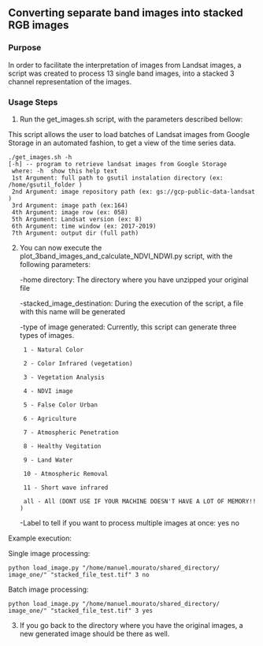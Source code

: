 ## Converting separate band images into stacked RGB images #####

### Purpose

In order to facilitate the interpretation of images from Landsat images, a script was created
to process 13 single band images, into a stacked 3 channel representation of the images.

### Usage Steps

1) Run the get_images.sh script, with the parameters described bellow:

This script allows the user to load batches of Landsat images from Google Storage in an automated fashion, to get a view of the time series data.

```
./get_images.sh -h
[-h] -- program to retrieve landsat images from Google Storage  
 where: -h  show this help text 
 1st Argument: full path to gsutil instalation directory (ex: /home/gsutil_folder )  
 2nd Argument: image repository path (ex: gs://gcp-public-data-landsat ) 
 3rd Argument: image path (ex:164) 
 4th Argument: image row (ex: 058) 
 5th Argument: Landsat version (ex: 8) 
 6th Argument: time window (ex: 2017-2019) 
 7th Argument: output dir (full path) 

```


2) You can now execute the plot_3band_images_and_calculate_NDVI_NDWI.py script, with the following parameters:

	-home directory: The directory where you have unzipped your original file

	-stacked_image_destination: During the execution of the script, a file with this name will be generated

	-type of image generated: Currently, this script can generate three types of images.
	
		1 - Natural Color
	
		2 - Color Infrared (vegetation)

		3 - Vegetation Analysis

		4 - NDVI image
		
		5 - False Color Urban 

		6 - Agriculture

		7 - Atmospheric Penetration

		8 - Healthy Vegitation

		9 - Land Water

		10 - Atmospheric Removal

		11 - Short wave infrared

		all - All (DONT USE IF YOUR MACHINE DOESN'T HAVE A LOT OF MEMORY!! )
	-Label to tell if you want to process multiple images at once:
		yes
		no

Example execution:

Single image processing:  

```
python load_image.py "/home/manuel.mourato/shared_directory/
image_one/" "stacked_file_test.tif" 3 no
```
Batch image processing:

```
python load_image.py "/home/manuel.mourato/shared_directory/
image_one/" "stacked_file_test.tif" 3 yes 
```

3) If you go back to the directory where you have the original images, a new generated image should be there as well.
